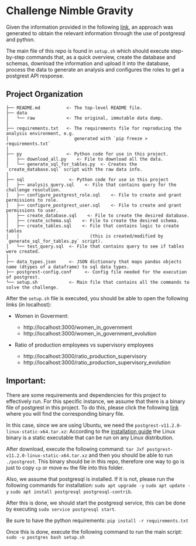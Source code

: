 # Challenge Nimble Gravity

 Given the information provided in the following
 [link](https://writer.zohopublic.com/writer/published/hpp809176f475e2a74a04a6822920b6e3da32), 
 an approach was generated to obtain the relevant information through the use of postgresql and python. 

The main file of this repo is found in `setup.sh` which should execute step-by-step commands that, 
as a quick overview, create the database and schemas, download the information and upload it into the database, 
process the data to generate an analysis and configures the roles to get a postgrest API response.

Project Organization
------------

    ├── README.md          <- The top-level README file.
    ├── data
    │   └── raw            <- The original, immutable data dump.
    │
    ├── requirements.txt   <- The requirements file for reproducing the analysis environment, e.g.
    │                         generated with `pip freeze > requirements.txt`
    │
    ├── py                 <- Python code for use in this project.
    │   ├── download_all.py    <- File to download all the data.
    │   └── generate_sql_for_tables.py  <- Creates the `create_database.sql` script with the raw data info.
    │
    ├── sql                 <- Python code for use in this project
    │   ├── analysis_query.sql    <- File that contains query for the challenge resolution.
    │   ├── configure_postgrest_role.sql    <- File to create and grant permissions to role.
    │   ├── configure_postgrest_user.sql    <- File to create and grant permissions to user.
    │   ├── create_database.sql    <- File to create the desired database.
    │   ├── create_schema.sql    <- File to create the desired schema.
    │   ├── create_tables.sql    <- File that contains logic to create tables 
    │   │                           (this is created/modified by `generate_sql_for_tables.py` script).
    │   └── test_query.sql  <- File that contains query to see if tables were created.
    │                           
    ├── data_types.json     <- JSON dictionary that maps pandas objects name (dtypes of a dataframe) to sql data types.
    ├── postgrest-config.conf     <- Config file needed for the execution of postgrest.
    └── setup.sh            <- Main file that contains all the commands to solve the challenge. 


After the `setup.sh` file is executed, you should be able to open the following links (in localhost):

- Women in Goverment:
  - http://localhost:3000/women_in_government
  - http://localhost:3000/women_in_government_evolution

- Ratio of production employees vs supervisory employees
  - http://localhost:3000/ratio_production_supervisory
  - http://localhost:3000/ratio_production_supervisory_evolution

Important:
-------------
There are some requirements and dependencies for this project to effectively run. 
For this specific instance, we assume that there is a 
binary file of postgrest in this project. 
To do this, please click the following [link](https://github.com/PostgREST/postgrest/releases/tag/v11.2.0)
where you will find the corresponding binary file.

In this case, since we are using Ubuntu, we need the
`postgrest-v11.2.0-linux-static-x64.tar.xz`: According to the 
[installation guide](https://postgrest.org/en/stable/explanations/install.html) the Linux binary is a static 
executable that can be run on any Linux distribution.

After download, execute the following command: `tar Jxf postgrest-v11.2.0-linux-static-x64.tar.xz`
and then you should be able to run `./postgrest`. 
This binary should be in this repo, therefore one way to go is just to copy `cp` or move `mv` the file into this folder.  

Also, we assume that postgresql is installed. If it is not, please run the following commands for installation: 
`sudo apt upgrade -y` `sudo apt update -y` `sudo apt install postgresql postgresql-contrib`. 

After this is done, we should start the postgresql service, this can be done by executing `sudo service postgresql start`.

Be sure to have the python requirements: `pip install -r requirements.txt`

Once this is done, execute the following command to run the main script: `sudo -u postgres bash setup.sh`
